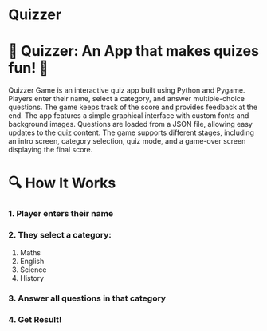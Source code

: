 # Quizzer
# 🌟 Quizzer: An App that makes quizes fun! 🌟


Quizzer Game is an interactive quiz app built using Python and Pygame. Players enter their name, select a category, and answer multiple-choice questions. The game keeps track of the score and provides feedback at the end. The app features a simple graphical interface with custom fonts and background images. Questions are loaded from a JSON file, allowing easy updates to the quiz content. The game supports different stages, including an intro screen, category selection, quiz mode, and a game-over screen displaying the final score.

# 🔍 How It Works
### 1. Player enters their name
### 2. They select a category:
1. Maths
2. English
3. Science 
4. History

### 3. Answer all questions in that category

### 4. Get Result!
